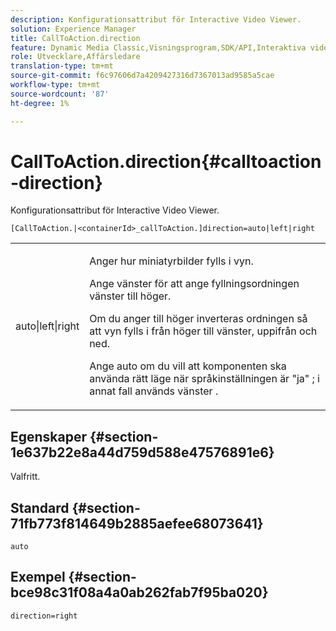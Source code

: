 ```yaml
---
description: Konfigurationsattribut för Interactive Video Viewer.
solution: Experience Manager
title: CallToAction.direction
feature: Dynamic Media Classic,Visningsprogram,SDK/API,Interaktiva videoklipp
role: Utvecklare,Affärsledare
translation-type: tm+mt
source-git-commit: f6c97606d7a4209427316d7367013ad9585a5cae
workflow-type: tm+mt
source-wordcount: '87'
ht-degree: 1%

---
```



# CallToAction.direction{#calltoaction-direction}

Konfigurationsattribut för Interactive Video Viewer.

`[CallToAction.|<containerId>_callToAction.]direction=auto|left|right`

<table id="table_441553CD34C94A58A9D7CBF772DEDDB6"> 
 <tbody> 
  <tr> 
   <td colname="col1"> <p> <span class="codeph"> auto|left|right  </span> </p> </td> 
   <td colname="col2"> <p> Anger hur miniatyrbilder fylls i vyn. </p> <p>Ange <span class="codeph"> vänster </span> för att ange fyllningsordningen vänster till höger. </p> <p>Om du anger <span class="codeph"> till höger </span> inverteras ordningen så att vyn fylls i från höger till vänster, uppifrån och ned. </p> <p>Ange <span class="codeph"> auto </span> om du vill att komponenten ska använda rätt läge när språkinställningen är <span class="codeph"> "ja" </span>; i annat fall används <span class="codeph"> vänster </span>. </p> </td> 
  </tr> 
 </tbody> 
</table>

## Egenskaper {#section-1e637b22e8a44d759d588e47576891e6}

Valfritt.

## Standard {#section-71fb773f814649b2885aefee68073641}

`auto`

## Exempel {#section-bce98c31f08a4a0ab262fab7f95ba020}

```
direction=right
```

